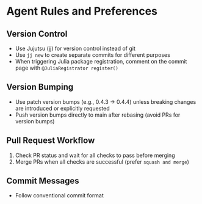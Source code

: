 # Agent Rules and Preferences

## Version Control
- Use Jujutsu (jj) for version control instead of git
- Use `jj new` to create separate commits for different purposes
- When triggering Julia package registration, comment on the commit page with `@JuliaRegistrator register()`

## Version Bumping
- Use patch version bumps (e.g., 0.4.3 → 0.4.4) unless breaking changes are introduced or explicitly requested
- Push version bumps directly to main after rebasing (avoid PRs for version bumps)

## Pull Request Workflow
1. Check PR status and wait for all checks to pass before merging
2. Merge PRs when all checks are successful (prefer `squash and merge`)

## Commit Messages
- Follow conventional commit format
